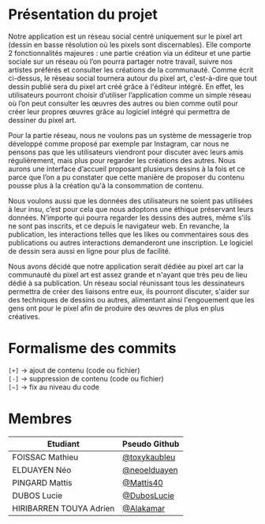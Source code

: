 # Présentation du projet

Notre application est un réseau social centré uniquement sur le pixel art (dessin en basse résolution où les pixels sont discernables). Elle comporte 2 fonctionnalités majeures : une partie création via un éditeur et une partie sociale sur un réseau où l’on pourra partager notre travail, suivre nos artistes préférés et consulter les créations de la communauté. Comme écrit ci-dessus, le réseau social tournera autour du pixel art, c'est-à-dire que tout dessin publié sera du pixel art créé grâce à l'éditeur intégré. En effet, les utilisateurs pourront choisir d’utiliser l’application comme un simple réseau où l’on peut consulter les œuvres des autres ou bien comme outil pour créer leur propres œuvres grâce au logiciel intégré qui permettra de dessiner du pixel art.  

Pour la partie réseau, nous ne voulons pas un système de messagerie trop développé comme proposé par exemple par Instagram, car nous ne pensons pas que les utilisateurs viendront pour discuter avec leurs amis régulièrement, mais plus pour regarder les créations des autres. Nous aurons une interface d’accueil proposant plusieurs dessins à la fois et ce parce que l’on a pu constater que cette manière de proposer du contenu pousse plus à la création qu'à la consommation de contenu.  

Nous voulons aussi que les données des utilisateurs ne soient pas utilisées à leur insu, c’est pour cela que nous adoptons une éthique préservant leurs données. N’importe qui pourra regarder les dessins des autres, même s'ils ne sont pas inscrits, et ce depuis le navigateur web. En revanche, la publication, les interactions telles que les likes ou commentaires sous des publications ou autres interactions demanderont une inscription. Le logiciel de dessin sera aussi en ligne pour plus de facilité.  

Nous avons décidé que notre application serait dédiée au pixel art car la communauté du pixel art est assez grande et n'ayant que très peu de lieu dédié à sa publication. Un réseau social réunissant tous les dessinateurs permettra de créer des liaisons entre eux, ils pourront discuter, s'aider sur des techniques de dessins ou autres, alimentant ainsi l'engouement que les gens ont pour le pixel afin de produire des œuvres de plus en plus créatives.

# Formalisme des commits

``[+]`` → ajout de contenu (code ou fichier)  
``[-]`` → suppression de contenu (code ou fichier)  
``[~]`` → fix au niveau du code  

# Membres

|Etudiant|Pseudo Github|
|-|-|
|FOISSAC Mathieu| [@toxykaubleu](https://github.com/ToxykAuBleu)|
|ELDUAYEN Néo| [@neoelduayen](https://github.com/neoelduayen)|
|PINGARD Mattis| [@Mattis40](https://github.com/Mattis40)|
|DUBOS Lucie| [@DubosLucie](https://github.com/DubosLucie)|
|HIRIBARREN TOUYA Adrien| [@Alakamar](https://github.com/Alakamar)|